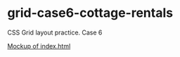 # grid-case6-cottage-rentals
CSS Grid layout practice. Case 6

[Mockup of index.html](https://www.figma.com/file/VWF5vBHDkgzvBXjpo2z071/alt-home?node-id=0%3A1&t=39JxDdNYf8ct3Jxt-0)
